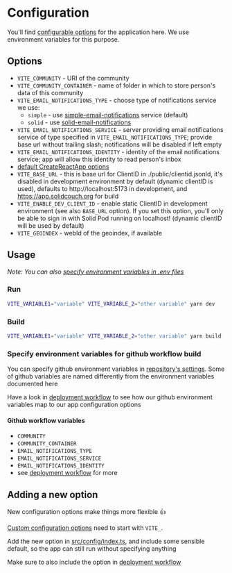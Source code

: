 # Configuration

You'll find [configurable options](#options) for the application here. We use environment variables for this purpose.

## Options

- `VITE_COMMUNITY` - URI of the community
- `VITE_COMMUNITY_CONTAINER` - name of folder in which to store person's data of this community
- `VITE_EMAIL_NOTIFICATIONS_TYPE` - choose type of notifications service we use:
  - `simple` - use [simple-email-notifications](https://github.com/OpenHospitalityNetwork/simple-email-notifications) service (default)
  - `solid` - use [solid-email-notifications](https://github.com/OpenHospitalityNetwork/solid-email-notifications)
- `VITE_EMAIL_NOTIFICATIONS_SERVICE` - server providing email notifications service of type specified in `VITE_EMAIL_NOTIFICATIONS_TYPE`; provide base url without trailing slash; notifications will be disabled if left empty
- `VITE_EMAIL_NOTIFICATIONS_IDENTITY` - identity of the email notifications service; app will allow this identity to read person's inbox
- [default CreateReactApp options](https://create-react-app.dev/docs/advanced-configuration)
- `VITE_BASE_URL` - this is base url for ClientID in ./public/clientid.jsonld, it's disabled in development environment by default (dynamic clientID is used), defaults to http://localhost:5173 in development, and https://app.solidcouch.org for build
- `VITE_ENABLE_DEV_CLIENT_ID` - enable static ClientID in development environment (see also `BASE_URL` option). If you set this option, you'll only be able to sign in with Solid Pod running on localhost! (dynamic clientID will be used by default)
- `VITE_GEOINDEX` - webId of the geoindex, if available

## Usage

_Note: You can also [specify environment variables in .env files](https://create-react-app.dev/docs/adding-custom-environment-variables#adding-development-environment-variables-in-env)_

### Run

```bash
VITE_VARIABLE1="variable" VITE_VARIABLE_2="other variable" yarn dev
```

### Build

```bash
VITE_VARIABLE1="variable" VITE_VARIABLE_2="other variable" yarn build
```

### Specify environment variables for github workflow build

You can specify github environment variables in [repository's settings](https://github.com/solidcouch/solidcouch/settings/variables/actions). Some of github variables are named differently from the environment variables documented here

Have a look in [deployment workflow](../.github/workflows/deploy.yml) to see how our github environment variables map to our app configuration options

#### Github workflow variables

- `COMMUNITY`
- `COMMUNITY_CONTAINER`
- `EMAIL_NOTIFICATIONS_TYPE`
- `EMAIL_NOTIFICATIONS_SERVICE`
- `EMAIL_NOTIFICATIONS_IDENTITY`
- see [deployment workflow](../.github/workflows/deploy.yml) for more

## Adding a new option

New configuration options make things more flexible :+1:

[Custom configuration options](https://create-react-app.dev/docs/adding-custom-environment-variables) need to start with `VITE_`.

Add the new option in [src/config/index.ts](../src/config/index.ts), and include some sensible default, so the app can still run without specifying anything

Make sure to also include the option in [deployment workflow](../.github/workflows/deploy.yml)
